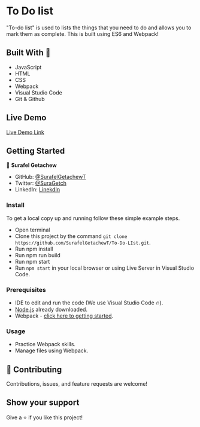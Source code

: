 # To Do list

"To-do list" is used to lists the things that you need to do and allows you to mark them as complete.
This is built using ES6 and Webpack!

## Built With 🔨

- JavaScript
- HTML
- CSS
- Webpack
- Visual Studio Code
- Git & Github

## Live Demo

[Live Demo Link](https://surafelgetachewt.github.io/to-do-list.github.io/dist/)

## Getting Started

👤 **Surafel Getachew**

- GitHub: [@SurafelGetachewT](https://github.com/SurafelGetachewT)
- Twitter: [@SuraGetch](https://twitter.com/SuraGetch)
- LinkedIn: [LinekdIn](https://www.linkedin.com/in/surafel-getachew-80155b187/)

### Install

To get a local copy up and running follow these simple example steps.

- Open terminal
- Clone this project by the command `git clone https://github.com/SurafelGetachewT/To-Do-LIst.git`.
- Run npm install
- Run npm run build
- Run npm start
- Run `npm start` in your local browser or using Live Server in Visual Studio Code.

### Prerequisites

- IDE to edit and run the code (We use Visual Studio Code 🔥).
- [Node.js](https://nodejs.org/en/download/) already downloaded.
- Webpack - [click here to getting started](https://webpack.js.org/guides/getting-started/).

### Usage

- Practice Webpack skills.
- Manage files using Webpack.

## 🤝 Contributing

Contributions, issues, and feature requests are welcome!

## Show your support

Give a ⭐️ if you like this project!
